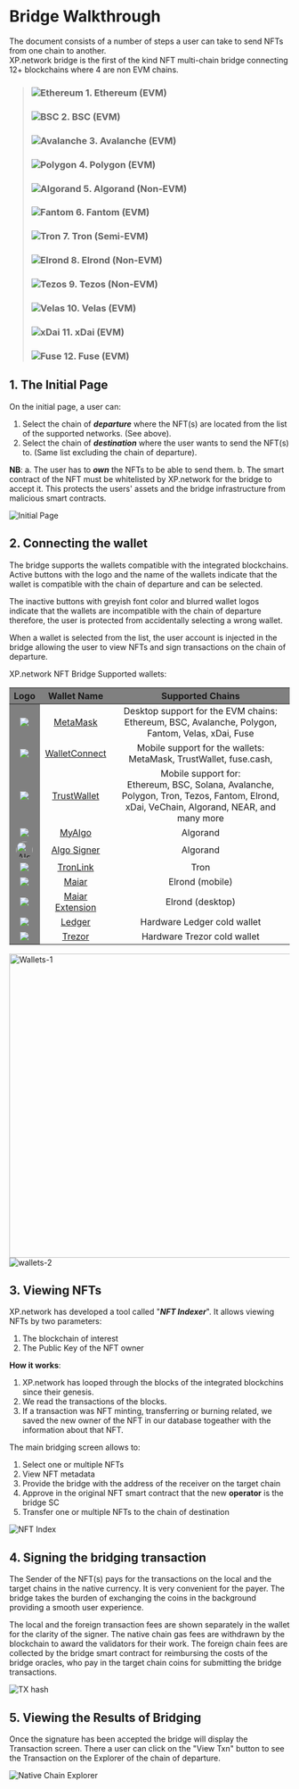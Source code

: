 # Bridge Walkthrough

The document consists of a number of steps a user can take to send NFTs from one chain to another.<br>
XP.network bridge is the first of the kind NFT multi-chain bridge connecting 12+ blockchains where 4 are non EVM chains.

> ### ![Ethereum](assets/chain/Etherium.svg) 1. Ethereum (EVM)
> ### ![BSC](assets/chain/Binance.svg) 2. BSC (EVM)
> ### ![Avalanche](assets/chain/Avalanche.svg) 3. Avalanche (EVM)
> ### ![Polygon](assets/chain/Polygon.svg) 4. Polygon (EVM)
> ### ![Algorand](assets/chain/Algarand.svg) 5. Algorand (Non-EVM)
> ### ![Fantom](assets/chain/Fantom.svg) 6. Fantom (EVM)
> ### ![Tron](assets/chain/Tron.svg) 7. Tron (Semi-EVM)
> ### ![Elrond](assets/chain/Elrond.svg) 8. Elrond (Non-EVM)
> ### ![Tezos](assets/chain/Tezos.svg) 9. Tezos (Non-EVM)
> ### ![Velas](assets/chain/velas.svg) 10. Velas (EVM)
> ### ![xDai](assets/chain/Xdai.svg) 11. xDai (EVM)
> ### ![Fuse](assets/chain/Fuse.svg) 12. Fuse (EVM)

## 1. The Initial Page
On the initial page, a user can:
1. Select the chain of ***departure*** where the NFT(s) are located from the list of the supported networks. (See above).
2. Select the chain of ***destination*** where the user wants to send the NFT(s) to. (Same list excluding the chain of departure).

**NB**: 
    a. The user has to ***own*** the NFTs to be able to send them.
    b. The smart contract of the NFT must be whitelisted by XP.network for the bridge to accept it. This protects the users' assets and the bridge infrastructure from malicious smart contracts.

![Initial Page](assets/1.png)

## 2. Connecting the wallet

The bridge supports the wallets compatible with the integrated blockchains. Active buttons with the logo and the name of the wallets indicate that the wallet is compatible with the chain of departure and can be selected.

The inactive buttons with greyish font color and blurred wallet logos indicate that the wallets are incompatible with the chain of departure therefore, the user is protected from accidentally selecting a wrong wallet.

When a wallet is selected from the list, the user account is injected in the bridge allowing the user to view NFTs and sign transactions on the chain of departure.

XP.network NFT Bridge Supported wallets:

<table style="text-align:center">
    <thead style="background-color:grey;">
        <tr>
            <th>Logo</th>
            <th>Wallet Name</th>
            <th>Supported Chains</th>
        </tr>
    </thead>
    <tbody>
        <tr>
            <td style="background-color:grey">
                <img src="./assets/wallet/MetaMask.svg">
            </td>
            <td><a href="https://metamask.io/">MetaMask</a></td>
            <td>Desktop support for the EVM chains:<br>Ethereum, BSC, Avalanche, Polygon, Fantom, Velas, xDai, Fuse</td>
        </tr>
        <tr>
            <td style="background-color:grey">
                <img src="./assets/wallet/WalletConnect%203.svg">
            </td>
            <td><a href="https://walletconnect.com/registry/wallets">WalletConnect</a></td>
            <td>
                Mobile support for the wallets:<br>
                MetaMask, TrustWallet, fuse.cash, 
            </td>
        </tr>
        <tr>
            <td style="background-color:grey">
                <img src="assets/wallet/TWT.svg">
            </td>
            <td><a href="https://trustwallet.com/assets">TrustWallet</a></td>
            <td>Mobile support for:<br>Ethereum, BSC, Solana, Avalanche, Polygon, Tron, Tezos, Fantom, Elrond, xDai, VeChain, Algorand, NEAR, and many more </td>
        </tr>
        <tr>
            <td style="background-color:grey">
                <img src="assets/wallet/MyAlgoBlue.svg">
            </td>
            <td><a href="https://wallet.myalgo.com/home">MyAlgo</a></td>
            <td>Algorand</td>
        </tr>
        <tr>
            <td style="background-color:grey">
                   <img src="./assets/wallet/Algo%20Signer.png" alt="Algosigner" height="30" style="border-radius:20px">
            </td>
            <td><a href="https://www.purestake.com/technology/algosigner/">Algo Signer</a></td>
            <td>Algorand</td>
        </tr>
        <tr>
            <td style="background-color:grey">
                <img src="assets/wallet/TronLink.svg">
            </td>
            <td><a href="https://www.tronlink.org/">TronLink</a></td>
            <td>Tron</td>
        </tr>
        <tr>
            <td style="background-color:grey">
                <img src="assets/wallet/Maiar.svg">
            </td>
            <td><a href="https://maiar.com/">Maiar</a></td>
            <td>Elrond (mobile)</td>
        </tr>
        <tr>
            <td style="background-color:grey">
                <img src="assets/chain/Elrond.svg">
            </td>
            <td><a href="https://chrome.google.com/webstore/detail/maiar-defi-wallet/dngmlblcodfobpdpecaadgfbcggfjfnm">Maiar Extension</a></td>
            <td>Elrond (desktop)</td>
        </tr>
        <tr>
            <td style="background-color:grey">
                <img src="assets/wallet/Ledger.svg">
            </td>
            <td><a href="https://www.ledger.com/">Ledger</a</td>
            <td>Hardware Ledger cold wallet</td>
        </tr>
        <tr>
            <td style="background-color:grey">
                <img src="assets/wallet/Trezor.svg">
            </td>
            <td><a href="https://trezor.io/">Trezor</a></td>
            <td>Hardware Trezor cold wallet</td>
        </tr>
    </tbody>
</table>


<img src="./assets/2.png" alt="Wallets-1" height="545"> ![wallets-2](assets/22.png)

## 3. Viewing NFTs

XP.network has developed a tool called "***NFT Indexer***". It allows viewing NFTs by two parameters:
1. The blockchain of interest
2. The Public Key of the NFT owner

**How it works**:
1. XP.network has looped through the blocks of the integrated blockchins since their genesis.
2. We read the transactions of the blocks.
3. If a transaction was NFT minting, transferring or burning related, we saved the new owner of the NFT in our database togeather with the information about that NFT.

The main bridging screen allows to:
1. Select one or multiple NFTs
2. View NFT metadata
3. Provide the bridge with the address of the receiver on the target chain
4. Approve in the original NFT smart contract that the new **operator** is the bridge SC
5. Transfer one or multiple NFTs to the chain of destination


![NFT Index](assets/3.png)

## 4. Signing the bridging transaction

The Sender of the NFT(s) pays for the transactions on the local and the target chains in the native currency. It is very convenient for the payer. The bridge takes the burden of exchanging the coins in the background providing a smooth user experience. 

The local and the foreign transaction fees are shown separately in the wallet for the clarity of the signer. The native chain gas fees are withdrawn by the blockchain to award the validators for their work. The foreign chain fees are collected by the bridge smart contract for reimbursing the costs of the bridge oracles, who pay in the target chain coins for submitting the bridge transactions.

![TX hash](assets/4.png)

## 5. Viewing the Results of Bridging

Once the signature has been accepted the bridge will display the Transaction screen. There a user can click on the "View Txn" button to see the Transaction on the Explorer of the chain of departure.

![Native Chain Explorer](assets/6.png)
